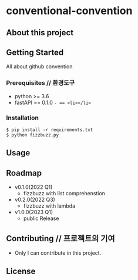 # conventional-convention

## About this project

## Getting Started

All about github convention

### Prerequisites // 환경도구

- python >= 3.6
- fastAPI == 0.1.0
`- == <li></li>`

### Installation

```shell
$ pip install -r requirements.txt
$ python fizzbuzz.py
```

## Usage

## Roadmap

- v0.1.0(2022 Q1)
	- fizzbuzz with list comprehenstion
- v0.2.0(2022 Q3)
	- fizzbuzz with lambda
- v1.0.0(2023 Q1)
	- public Release

## Contributing // 프로젝트의 기여

- Only I can contribute in this project.

## License
